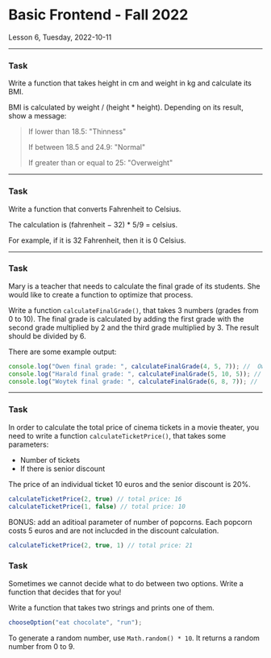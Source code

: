 <!-- .slide: id="lesson6" -->

# Basic Frontend - Fall 2022

Lesson 6, Tuesday, 2022-10-11

---

### Task

Write a function that takes height in cm and weight in kg and calculate its BMI.

BMI is calculated by weight / (height * height). Depending on its result, show a message:

> If lower than 18.5: "Thinness"
>
> If between 18.5 and 24.9:	"Normal"
>
> If greater than or equal to 25: "Overweight"

---

### Task

Write a function that converts Fahrenheit to Celsius.

The calculation is (fahrenheit − 32) * 5/9 = celsius.

For example, if it is 32 Fahrenheit, then it is 0 Celsius.

---

### Task

Mary is a teacher that needs to calculate the final grade of its students. She would like to create a function to optimize that process.

Write a function `calculateFinalGrade()`, that takes 3 numbers (grades from 0 to 10). The final grade is calculated by adding the first grade with the second grade multiplied by 2 and the third grade multiplied by 3. The result should be divided by 6. 

There are some example output:

```js
console.log("Owen final grade: ", calculateFinalGrade(4, 5, 7)); //  Owen final grade: 5.83
console.log("Harald final grade: ", calculateFinalGrade(5, 10, 5)); //  Harald final grade: 6.66
console.log("Woytek final grade: ", calculateFinalGrade(6, 8, 7)); //  Woytek final grade: 7.16
```

---

### Task

In order to calculate the total price of cinema tickets in a movie theater, you need to write a function `calculateTicketPrice()`, that takes some parameters:

- Number of tickets
- If there is senior discount

The price of an individual ticket 10 euros and the senior discount is 20%.

```js
calculateTicketPrice(2, true) // total price: 16
calculateTicketPrice(1, false) // total price: 10
```

BONUS: add an aditioal parameter of number of popcorns. Each popcorn costs 5 euros and are not inclucded in the discount calculation.

```js
calculateTicketPrice(2, true, 1) // total price: 21
```

### Task

Sometimes we cannot decide what to do between two options. Write a function that decides that for you!

Write a function that takes two strings and prints one of them.

```js
chooseOption("eat chocolate", "run");
```

To generate a random number, use `Math.random() * 10`. It returns a random number from 0 to 9.
